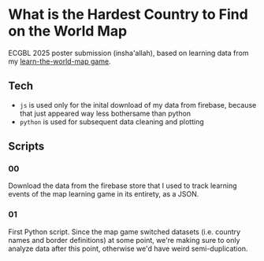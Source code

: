 # What is the Hardest Country to Find on the World Map

ECGBL 2025 poster submission (insha'allah), based on learning data from my [learn-the-world-map game](https://github.com/koljapluemer/learn-worldmap).


## Tech

- `js` is used only for the inital download of my data from firebase, because that just appeared way less bothersame than python
- `python` is used for subsequent data cleaning and plotting

## Scripts

### 00

Download the data from the firebase store that I used to track learning events of the map learning game in its entirety, as a JSON.

### 01

First Python script. Since the map game switched datasets (i.e. country names and border definitions) at some point, we're making sure to only analyze data after this point, otherwise we'd have weird semi-duplication.